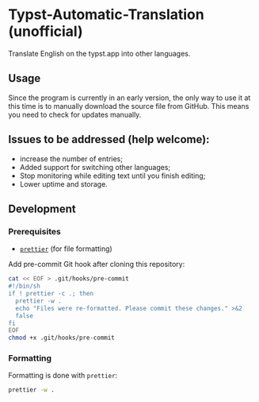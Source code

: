 # Typst-Automatic-Translation (unofficial)

Translate English on the typst.app into other languages.

## Usage

Since the program is currently in an early version, the only way to use it at this time is to manually download the source file from GitHub. This means you need to check for updates manually.

## Issues to be addressed (help welcome):

- increase the number of entries;
- Added support for switching other languages;
- Stop monitoring while editing text until you finish editing;
- Lower uptime and storage.

## Development

### Prerequisites

- [`prettier`](https://prettier.io) (for file formatting)

Add pre-commit Git hook after cloning this repository:

```sh
cat << EOF > .git/hooks/pre-commit
#!/bin/sh
if ! prettier -c .; then
  prettier -w .
  echo "Files were re-formatted. Please commit these changes." >&2
  false
fi
EOF
chmod +x .git/hooks/pre-commit
```

### Formatting

Formatting is done with `prettier`:

```sh
prettier -w .
```
